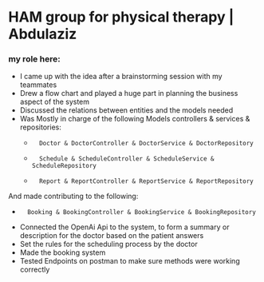 # HAM group for physical therapy | Abdulaziz


### my role here:

* I came up with the idea after a brainstorming session with my teammates
* Drew a flow chart and played a huge part in planning the business aspect of the system
* Discussed the relations between entities and the models needed
* Was Mostly in charge of the following Models controllers & services & repositories:
    *       Doctor & DoctorController & DoctorService & DoctorRepository
    *       Schedule & ScheduleController & ScheduleService & ScheduleRepository
    *       Report & ReportController & ReportService & ReportRepository

And made contributing to the following:

*       Booking & BookingController & BookingService & BookingRepository


* Connected the OpenAi Api to the system, to form a summary or description for the doctor based on the patient answers
* Set the rules for the scheduling process by the doctor
* Made the booking system
* Tested Endpoints on postman to make sure methods were working correctly